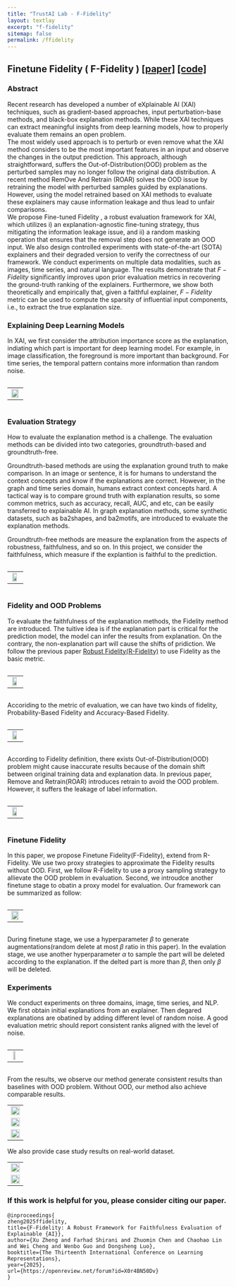 ```yaml
---
title: "TrustAI Lab - F-Fidelity"
layout: textlay
excerpt: "f-fidelity"
sitemap: false
permalink: /ffidelity
---
```


## Finetune Fidelity ( F-Fidelity )  [[paper]](https://openreview.net/pdf?id=X0r4BN50Dv) [[code]](https://github.com/AslanDing/Finetune-Fidelity) 

### Abstract
Recent research has developed a number of eXplainable AI (XAI) techniques, such as gradient-based approaches, input perturbation-base methods, and black-box explanation methods.
While these XAI techniques can extract meaningful insights from deep learning models, how to properly evaluate them remains an open problem.  
The most widely used approach is to perturb or even remove what the XAI method considers to be the most important features in an input and observe the changes in the output prediction.
This approach, although straightforward, suffers the Out-of-Distribution(OOD) problem as the perturbed samples may no longer follow the original data distribution. 
A recent method RemOve And Retrain (ROAR) solves the OOD issue by retraining the model with perturbed samples guided by explanations. 
However, using the model retrained based on XAI methods to evaluate these explainers may cause information leakage and thus lead to unfair comparisons.  
We propose Fine-tuned Fidelity , a robust evaluation framework for XAI, which utilizes i) an explanation-agnostic fine-tuning strategy, thus mitigating the information leakage issue, and ii) a random masking operation that ensures that the removal step does not generate an OOD input.
We also design controlled experiments with state-of-the-art (SOTA) explainers and their degraded version to verify the correctness of our framework.
We conduct experiments on multiple data modalities, such as images, time series, and natural language. The results demonstrate that $F-Fidelity$ significantly improves upon prior evaluation metrics in recovering the ground-truth ranking of the explainers. 
Furthermore, we show both theoretically and empirically that, given a faithful explainer, $F-Fidelity$ metric can be used to compute the sparsity of influential input components, i.e., to extract the true explanation size. 

### Explaining Deep Learning Models
In XAI, we first consider the attribution importance score as the explanation, indiating which part is important for deep learning model. For example, in image classification, the foreground is more important than background. For time series, the temporal pattern contains more information than random noise.
<div style="display: flex; justify-content: center;">
<table>
  <tr>
    <td> <img src="../images/ffidelity/ffid_page_1.jpg"   style="width: 90%; height: auto; display: block; margin: 0 auto;" alt="" /> </td>
  </tr>
 </table>
</div>



### Evaluation Strategy
How to evaluate the explanation method is a challenge. The evaluation methods can be divided into two categories, groundtruth-based and groundtruth-free.  

Groundtruth-based methods are using the explanation ground truth to make comparison. In an image or sentence, it is for humans to understand the context concepts and know if the explanations are correct. However, in the graph and time series domain, humans extract context concepts hard. A tactical way is to compare ground truth with explanation results, so some common metrics, such as accuracy, recall, AUC, and etc, can be easily transferred to explainable AI. In graph explanation methods, some synthetic datasets, such as ba2shapes, and ba2motifs, are introduced to evaluate the explanation methods. 

Groundtruth-free methods are measure the explanation from the aspects of robustness, faithfulness, and so on. In this project, we consider the faithfulness, which measure if the explantion is faithful to the prediction.
<div style="display: flex; justify-content: center;">
<table>
  <tr>
    <td> <img src="../images/ffidelity/ffid_page_2.jpg"   style="width: 70%; height: auto; display: block; margin: 0 auto;" alt="" /> </td>
  </tr>
 </table>
</div>

### Fidelity and OOD Problems
To evaluate the faithfulness of the explanation methods, the Fidelity method are introduced. The tuitive idea is if the explanation part is critical for the prediction model, the model can infer the results from explanation. On the contrary, the non-explanation part will cause the shifts of pridiction. We follow the previous paper [Robust Fidelity(R-Fidelity)](https://trustai4s-lab.github.io/fidelity.html) to use Fidelity as the basic metric.
<div style="display: flex; justify-content: center;">
<table>
  <tr>
    <td> <img src="../images/ffidelity/ffid_page_3.jpg"   style="width: 70%; height: auto; display: block; margin: 0 auto;" alt="" /> </td>
  </tr>
 </table>
</div>

Accoriding to the metric of evaluation, we can have two kinds of fidelity, Probability-Based Fidelity and Accuracy-Based Fidelity.
<div style="display: flex; justify-content: center;">
<table>
  <tr>
    <td> <img src="../images/ffidelity/ffid_page_4.jpg"   style="width: 70%; height: auto; display: block; margin: 0 auto;" alt="" /> </td>
  </tr>
 </table>
</div>

According to Fidelity definition, there exists Out-of-Distribution(OOD) problem might cause inaccurate results because of the domain shift between original training data and explanation data. In previous paper, Remove and Retrain(ROAR) introduces retrain to avoid the OOD problem. However, it suffers the leakage of label information.
<div style="display: flex; justify-content: center;">
<table>
  <tr>
    <td> <img src="../images/ffidelity/ffid_page_5.jpg"   style="width: 70%; height: auto; display: block; margin: 0 auto;" alt="" /> </td>
  </tr>
 </table>
</div>
<!-- <center class="ood">
<table>
  <tr>
    <td><img src="../images/ffidelity/ffid_page_5.png"  width = "100%" alt="" align=center /> </td>
  </tr>
 </table>
</center> -->



### Finetune Fidelity
In this paper, we propose Finetune Fidelity(F-Fidelity), extend from R-Fidelity. We use two proxy strategies to approximate the Fidelity results without OOD. First, we follow  R-Fidelity to use a proxy sampling strategy to allievate the OOD problem in evaluation. Second, we introudce another finetune stage to obatin a proxy model for evaluation. Our framework can be summarized as follow:
<div style="display: flex; justify-content: center;">
<table>
  <tr>
    <td> <img src="../images/ffidelity/ffid_page_6.jpg"   style="width: 90%; height: auto; display: block; margin: 0 auto;" alt="" /> </td>
  </tr>
 </table>
</div>
<!-- <center class="ffid">
<table>
  <tr>
    <td><img src="../images/ffidelity/ffid_page_6.png"  width = "100%" alt="" align=center /> </td>
  </tr>
 </table>
</center> -->

During finetune stage, we use a hyperparameter $\beta$ to generate augmentations(random delete at most $\beta$ ratio in this paper). In the evalation stage, we use another hyperparameter $\alpha$ to sample the part will be deleted according to the explanation. If the delted part is more than $\beta$, then only $\beta$ will be deleted. 


### Experiments
We conduct experiments on three domains, image, time series, and NLP.  We first obtain initial explanations from an explainer. Then degared explanations are obatined by adding different level of random noise. A good evaluation metric should report consistent ranks aligned with the level of noise. 
<div style="display: flex; justify-content: center;">
<!-- <center class="GT"> -->
<table>
  <tr>
    <!-- <td><img src="../images/ffidelity/ffid_page_7.png"  width = "50%" alt="" align=center /> </td> -->
    <td> <img src="../images/ffidelity/ffid_page_7.png"   style="width: 50%; height: auto; display: block; margin: 0 auto;" alt="" /> </td>
  </tr>
 </table>
<!-- </center> -->
</div>


From the results, we observe our method generate consistent results than baselines with OOD problem. Without OOD, our method also achieve comparable results.  

<center class="results">
<table>
  <tr>
    <td><img src="../images/ffidelity/ffid_page_8.png"  width = "100%" alt="" align=center /> </td>
</tr>
  <tr>
    <td><img src="../images/ffidelity/ffid_page_9.png"  width = "100%" alt="" align=center /> </td>
    </tr>
  <tr>
    <td><img src="../images/ffidelity/ffid_page_10.png"  width = "100%" alt="" align=center /> </td>
</tr>
 </table>
</center>

We also provide case study results on real-world dataset.
<center class="case_results">
<table>
  <tr>
    <td><img src="../images/ffidelity/ffid_page_11.png"  width = "100%" alt="" align=center /> </td>
</tr>
  <tr>
    <td><img src="../images/ffidelity/ffid_page_12.png"  width = "100%" alt="" align=center /> </td>
    </tr>
 </table>
</center>


### If this work is helpful for you, please consider citing our paper.
```angular2html
@inproceedings{
zheng2025ffidelity,
title={F-Fidelity: A Robust Framework for Faithfulness Evaluation of Explainable {AI}},
author={Xu Zheng and Farhad Shirani and Zhuomin Chen and Chaohao Lin and Wei Cheng and Wenbo Guo and Dongsheng Luo},
booktitle={The Thirteenth International Conference on Learning Representations},
year={2025},
url={https://openreview.net/forum?id=X0r4BN50Dv}
}
```
